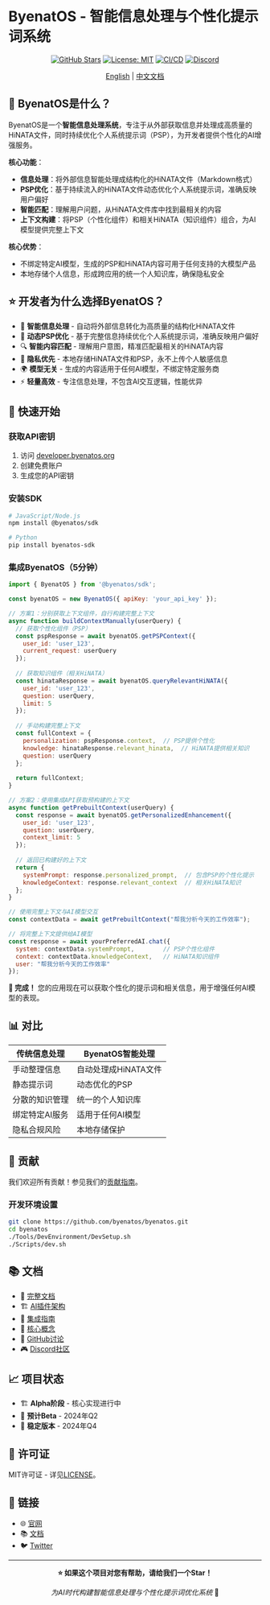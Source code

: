 # ByenatOS - 智能信息处理与个性化提示词系统

<div align="center">

[![GitHub Stars](https://img.shields.io/github/stars/byenatos/byenatos?style=social)](https://github.com/byenatos/byenatos)
[![License: MIT](https://img.shields.io/badge/License-MIT-yellow.svg)](https://opensource.org/licenses/MIT)
[![CI/CD](https://github.com/byenatos/byenatos/workflows/CI/badge.svg)](https://github.com/byenatos/byenatos/actions)
[![Discord](https://img.shields.io/discord/1234567890?color=7289da&label=Discord&logo=discord&logoColor=white)](https://discord.gg/byenatos)

[English](README.md) | [中文文档](README.zh.md)

</div>

## 🚀 ByenatOS是什么？

ByenatOS是一个**智能信息处理系统**，专注于从外部获取信息并处理成高质量的HiNATA文件，同时持续优化个人系统提示词（PSP），为开发者提供个性化的AI增强服务。

**核心功能**：
- **信息处理**：将外部信息智能处理成结构化的HiNATA文件（Markdown格式）
- **PSP优化**：基于持续流入的HiNATA文件动态优化个人系统提示词，准确反映用户偏好
- **智能匹配**：理解用户问题，从HiNATA文件库中找到最相关的内容
- **上下文构建**：将PSP（个性化组件）和相关HiNATA（知识组件）组合，为AI模型提供完整上下文

**核心优势**：
- 不绑定特定AI模型，生成的PSP和HiNATA内容可用于任何支持的大模型产品
- 本地存储个人信息，形成跨应用的统一个人知识库，确保隐私安全

## ⭐ 开发者为什么选择ByenatOS？

- 🧠 **智能信息处理** - 自动将外部信息转化为高质量的结构化HiNATA文件
- 🎯 **动态PSP优化** - 基于完整信息持续优化个人系统提示词，准确反映用户偏好
- 🔍 **智能内容匹配** - 理解用户意图，精准匹配最相关的HiNATA内容
- 🔐 **隐私优先** - 本地存储HiNATA文件和PSP，永不上传个人敏感信息
- 🌍 **模型无关** - 生成的内容适用于任何AI模型，不绑定特定服务商
- ⚡ **轻量高效** - 专注信息处理，不包含AI交互逻辑，性能优异

## 🚀 快速开始

### 获取API密钥
1. 访问 [developer.byenatos.org](https://developer.byenatos.org)
2. 创建免费账户
3. 生成您的API密钥

### 安装SDK
```bash
# JavaScript/Node.js
npm install @byenatos/sdk

# Python
pip install byenatos-sdk
```

### 集成ByenatOS（5分钟）
```javascript
import { ByenatOS } from '@byenatos/sdk';

const byenatOS = new ByenatOS({ apiKey: 'your_api_key' });

// 方案1：分别获取上下文组件，自行构建完整上下文
async function buildContextManually(userQuery) {
  // 获取个性化组件（PSP）
  const pspResponse = await byenatOS.getPSPContext({
    user_id: 'user_123',
    current_request: userQuery
  });
  
  // 获取知识组件（相关HiNATA）
  const hinataResponse = await byenatOS.queryRelevantHiNATA({
    user_id: 'user_123',
    question: userQuery,
    limit: 5
  });
  
  // 手动构建完整上下文
  const fullContext = {
    personalization: pspResponse.context,  // PSP提供个性化
    knowledge: hinataResponse.relevant_hinata,  // HiNATA提供相关知识
    question: userQuery
  };
  
  return fullContext;
}

// 方案2：使用集成API获取预构建的上下文
async function getPrebuiltContext(userQuery) {
  const response = await byenatOS.getPersonalizedEnhancement({
    user_id: 'user_123',
    question: userQuery,
    context_limit: 5
  });
  
  // 返回已构建好的上下文
  return {
    systemPrompt: response.personalized_prompt,  // 包含PSP的个性化提示
    knowledgeContext: response.relevant_context  // 相关HiNATA知识
  };
}

// 使用完整上下文与AI模型交互
const contextData = await getPrebuiltContext("帮我分析今天的工作效率");

// 将完整上下文提供给AI模型
const response = await yourPreferredAI.chat({
  system: contextData.systemPrompt,        // PSP个性化组件
  context: contextData.knowledgeContext,   // HiNATA知识组件
  user: "帮我分析今天的工作效率"
});
```

**🎉 完成！** 您的应用现在可以获取个性化的提示词和相关信息，用于增强任何AI模型的表现。

## 📊 对比

| 传统信息处理 | ByenatOS智能处理 |
|------------|-----------------|
| 手动整理信息 | 自动处理成HiNATA文件 |
| 静态提示词 | 动态优化的PSP |
| 分散的知识管理 | 统一的个人知识库 |
| 绑定特定AI服务 | 适用于任何AI模型 |
| 隐私合规风险 | 本地存储保护 |

## 🤝 贡献

我们欢迎所有贡献！参见我们的[贡献指南](CONTRIBUTING.md)。

### 开发环境设置

```bash
git clone https://github.com/byenatos/byenatos.git
cd byenatos
./Tools/DevEnvironment/DevSetup.sh
./Scripts/dev.sh
```

## 📚 文档

- 📖 [完整文档](https://docs.byenatos.org)
- 🏗️ [AI插件架构](Documentation/en/Architecture/AIOperatingSystemArchitecture.md)
- 🚀 [集成指南](Documentation/en/DeveloperGuide/IntegrationGuide.md)
- 🧠 [核心概念](Documentation/en/UserGuide/CoreConcepts.md)
- 💬 [GitHub讨论](https://github.com/byenatos/byenatos/discussions)
- 🎮 [Discord社区](https://discord.gg/byenatos)

## 📈 项目状态

- 🏗️ **Alpha阶段** - 核心实现进行中
- 📅 **预计Beta** - 2024年Q2
- 🎯 **稳定版本** - 2024年Q4

## 📄 许可证

MIT许可证 - 详见[LICENSE](LICENSE)。

## 🔗 链接

- 🌐 [官网](https://byenatos.org)
- 📚 [文档](https://docs.byenatos.org)
- 🐦 [Twitter](https://twitter.com/ByenatOS)

---

<div align="center">

**⭐ 如果这个项目对您有帮助，请给我们一个Star！**

*为AI时代构建智能信息处理与个性化提示词优化系统* 🚀

</div>